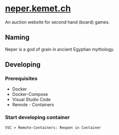 # [neper.kemet.ch](https://neper.kemet.ch)

An auction website for second hand (board) games.

## Naming

Neper is a god of grain in ancient Egyptian mythology.

## Developing

### Prerequisites

* Docker
* Docker-Compose
* Visual Studio Code
* Remote - Containers

### Start developing container

```
VSC > Remote-Containers: Reopen in Container
```
